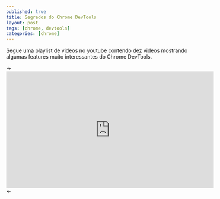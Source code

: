 ```yaml
---
published: true
title: Segredos do Chrome DevTools
layout: post
tags: [chrome, devtools]
categories: [chrome]
---
```

Segue uma playlist de videos no youtube contendo dez videos mostrando algumas features muito interessantes do Chrome DevTools.

-><iframe width="560" height="315" src="https://www.youtube.com/embed/XUgfwYzv-WQ?list=PLiGzvgwA5Gmgnq5vPjJxW52hDiX3ndL53" frameborder="0" allowfullscreen></iframe><-